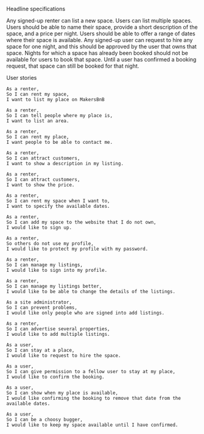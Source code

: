 Headline specifications

Any signed-up renter can list a new space.
Users can list multiple spaces.
Users should be able to name their space, provide a short description of the space, and a price per night.
Users should be able to offer a range of dates where their space is available.
Any signed-up user can request to hire any space for one night, and this should be approved by the user that owns that space.
Nights for which a space has already been booked should not be available for users to book that space.
Until a user has confirmed a booking request, that space can still be booked for that night.

User stories
```
As a renter,
So I can rent my space,
I want to list my place on MakersBnB

As a renter,
So I can tell people where my place is,
I want to list an area.

As a renter,
So I can rent my place,
I want people to be able to contact me.

As a renter,
So I can attract customers,
I want to show a description in my listing.

As a renter,
So I can attract customers,
I want to show the price.

As a renter,
So I can rent my space when I want to,
I want to specify the available dates.

As a renter,
So I can add my space to the website that I do not own,
I would like to sign up.

As a renter,
So others do not use my profile,
I would like to protect my profile with my password.

As a renter,
So I can manage my listings,
I would like to sign into my profile.

As a renter,
So I can manage my listings better,
I would like to be able to change the details of the listings.

As a site administrator,
So I can prevent problems,
I would like only people who are signed into add listings.

As a renter,
So I can advertise several properties,
I would like to add multiple listings.

As a user,
So I can stay at a place,
I would like to request to hire the space.

As a user,
So I can give permission to a fellow user to stay at my place,
I would like to confirm the booking.

As a user,
So I can show when my place is available,
I would like confirming the booking to remove that date from the available dates.

As a user,
So I can be a choosy bugger,
I would like to keep my space available until I have confirmed.
```
